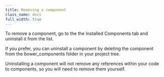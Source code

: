 ```yaml
---
title: Removing a component
class_name: docs
full_width: true
---
```


To remove a component, go to the the Installed Components tab and uninstall it from the list. 

If you prefer, you can uninstall a component by deleting the component from the bower_components folder in your project tree.

Uninstalling a component will not remove any references within your code to components, so you will need to remove them yourself.

